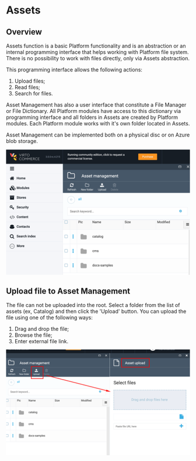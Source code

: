 # Assets

## Overview

Assets function is a basic Platform functionality and is an abstraction or an internal programming interface that helps working with Platform file system. There is no possibility to work with files directly, only via Assets abstraction.

This programming interface allows the following actions:

1. Upload files;
2. Read files;
3. Search for files.

Asset Management has also a user interface that constitute a File Manager or File Dictionary. All Platform modules have access to this dictionary via programming interface and all folders in Assets are created by Platform modules.
Each Platform module works with it's own folder located in Assets.

Asset Management can be implemented both on a physical disc or on Azure blob storage.

![Assets](media/screen-assets.png)

## Upload file to Asset Management

The file can not be uploaded into the root.
Select a folder from the list of assets (ex, Catalog) and then click the 'Upload' button.
You can upload the file using one of the following ways:

1. Drag and drop the file;
1. Browse the file;
1. Enter external file link.

![Upload file](media/screen-upload-file.png)
